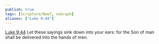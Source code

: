 ```yaml
---
publish: true
tags: [Scripture/NewT, noGraph]
aliases: ["Luke 9:44"]
---
```

[Luke 9:44](https://churchofjesuschrist.org/study/scriptures/nt/luke/9?lang=eng&id=p44#p44) Let these sayings sink down into your ears: for the Son of man shall be delivered into the hands of men.
